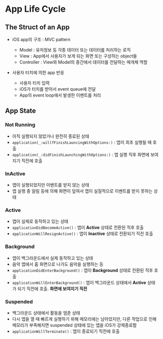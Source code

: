 # App Life Cycle

## The Struct of an App

- iOS app의 구조 : MVC pattern
  - Model : 유저정보 등 각종 데이터 또는 데이터를 처리하는 로직
  - View : App에서 사용자가 보게 되는 화면 또는 구성하는 object들
  - Controller : View와 Model의 중간에서 데이터를 전달하는 매개체 역할

- 사용자 터치에 의한 app 반응
  - 사용자 터치 입력
  - iOS가 터치를 받아서 event queue에 전달
  - App의 event loop에서 발생한 이벤트를 처리

## App State

### Not Running

- 아직 실행되지 않았거나 완전히 종료된 상태
- `application(_:willfFinishLauncingWithOptions:)` : 앱이 최초 실행될 때 호출
- `application(_:didFinishLaunchingWithOptions:)` : 앱 실행 직후 화면에 보여지기 직전에 호출

### InActive

- 앱이 실행되었지만 이벤트를 받지 않는 상태
- 앱 실행 중 알림 등에 의해 화면이 덮여서 앱이 실질적으로 이벤트를 받지 못하는 상태

### Active

- 앱이 실제로 동작하고 있는 상태
- `applicationDidBecomeActive()` : 앱이 **Active** 상태로 전환된 직후 호출
- `applicationWillResignActive()` : 앱이 **Inactive** 상태로 전환되기 직전 호출

### Background

- 앱이 백그라운드에서 실제 동작하고 있는 상태
- 음악 앱에서 홈 화면으로 나가도 음악을 실행하는 등
- `applicationDidEnterBackground()` : 앱이 **Background** 상태로 전환된 직후 호출
- `applicationWillEnterBackground()` : 앱이 백그라운드 상태에서 **Active** 상태가 되기 직전에 호출. **화면에 보여지기 직전**

### Suspended

- 백그라운드 상태에서 활동을 멈춘 상태
- 다시 앱을 열 때 빠르게 실행하기 위해 메모리에는 남아았지만, 다른 작업으로 인해 메모리가 부족해지면 suspended 상태에 있는 앱을 iOS가 강제종료함
- `applicationWillTerminate()` : 앱이 종료되기 직전에 호출